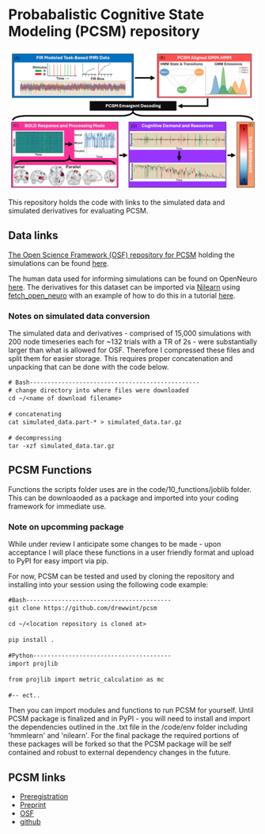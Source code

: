 # Probabalistic Cognitive State Modeling (PCSM) repository

![Image of PCSM Pipeline](https://github.com/drewwint/pcsm/blob/main/PCSM_figure.png)



This repository holds the code with links to the  simulated data and simulated derivatives for evaluating PCSM.

## Data links
[The Open Science Framework (OSF) repository for PCSM](https://osf.io/bp3gn) holding the simulations can be found [here](https://osf.io/bp3gn/files). 

The human data used for informing simulations can be found on OpenNeuro [here](https://openneuro.org/datasets/ds000030/versions/00001). The derivatives for this dataset can be imported via [Nilearn](https://nilearn.github.io/stable/index.html) using [fetch_open_neuro](https://nilearn.github.io/dev/modules/generated/nilearn.datasets.fetch_ds000030_urls.html) with an example of how to do this in a tutorial [here](https://nilearn.github.io/dev/auto_examples/04_glm_first_level/plot_bids_features.html#sphx-glr-auto-examples-04-glm-first-level-plot-bids-features-py).

### Notes on simulated data conversion
The simulated data and derivatives - comprised of 15,000 simulations with 200 node timeseries each for ~132 trials with a TR of 2s - were substantially larger than what is allowed for OSF. Therefore I compressed these files and split them for easier storage. This requires proper concatenation and unpacking that can be done with the code below.

```
# Bash------------------------------------------------
# change directory into where files were downloaded
cd ~/<name of download filename>

# concatenating
cat simulated_data.part-* > simulated_data.tar.gz

# decompressing 
tar -xzf simulated_data.tar.gz
```

## PCSM Functions
Functions the scripts folder uses are in the code/10_functions/joblib folder. This can be downloaoded as a package and imported into your coding framework for immediate use. 

### Note on upcomming package
While under review I anticipate some changes to be made - upon acceptance I will place these functions in a user friendly format and upload to PyPI for easy import via pip.

For now, PCSM can be tested and used by cloning the repository and installing into your session using the following code example:

```
#Bash-----------------------------------------
git clone https://github.com/drewwint/pcsm

cd ~/<location repository is cloned at>

pip install .

#Python---------------------------------------
import projlib

from projlib import metric_calculation as mc

#-- ect.. 
``` 

Then you can import modules and functions to run PCSM for yourself. Until PCSM package is finalized and  in PyPI - you will  need to install and import the dependencies outlined in the .txt file  in the /code/env folder including 'hmmlearn' and 'nilearn'. For the final package the required portions of these packages will be forked so that the PCSM package will be self contained and robust to external dependency changes in the future. 


## PCSM links
- [Preregistration](https://doi.org/10.17605/OSF.IO/DFJSB)
- [Preprint](www.drewEwinters.com)
- [OSF](https://doi.org/10.17605/OSF.IO/BP3GN)
- [github](https://github.com/drewwint/pcsm)
 
